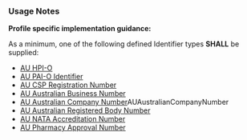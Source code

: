 ### Usage Notes

**Profile specific implementation guidance:**

As a minimum, one of the following defined Identifier types **SHALL** be supplied:

* [AU HPI-O](https://hl7.org.au/fhir/4.1.0/StructureDefinition-au-hpio.html)
* [AU PAI-O Identifier](https://hl7.org.au/fhir/4.1.0/StructureDefinition-au-paioidentifier.html)
* [AU CSP Registration Number](https://hl7.org.au/fhir/4.1.0/StructureDefinition-au-cspregistrationnumber.html)
* [AU Australian Business Number](https://hl7.org.au/fhir/4.1.0/StructureDefinition-au-australianbusinessnumber.html)
* [AU Australian Company Number](https://hl7.org.au/fhir/4.1.0/StructureDefinition-au-australiancompanynumber.html)AUAustralianCompanyNumber
* [AU Australian Registered Body Number](https://hl7.org.au/fhir/4.1.0/StructureDefinition-au-australianregistredbodynumber.html)
* [AU NATA Accreditation Number](https://hl7.org.au/fhir/4.1.0/StructureDefinition-au-nataaccreditationnumber.html)
* [AU Pharmacy Approval Number](https://hl7.org.au/fhir/4.1.0/StructureDefinition-au-pharmacyapprovalnumber.html)
